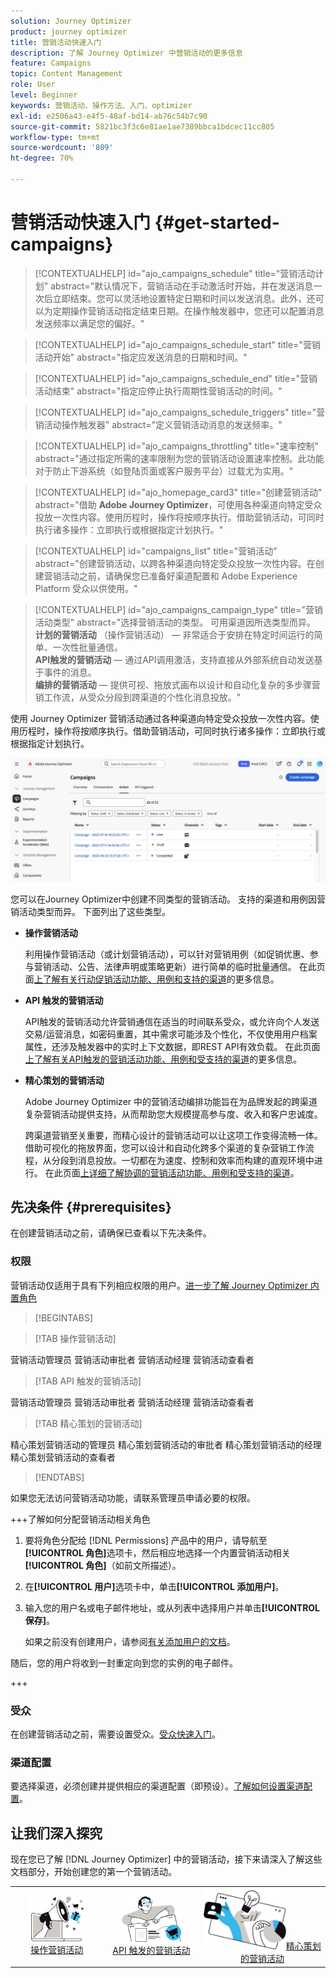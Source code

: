```yaml
---
solution: Journey Optimizer
product: journey optimizer
title: 营销活动快速入门
description: 了解 Journey Optimizer 中营销活动的更多信息
feature: Campaigns
topic: Content Management
role: User
level: Beginner
keywords: 营销活动、操作方法、入门、optimizer
exl-id: e2506a43-e4f5-48af-bd14-ab76c54b7c90
source-git-commit: 5821bc3f3c6e81ae1ae7389bbca1bdcec11cc805
workflow-type: tm+mt
source-wordcount: '809'
ht-degree: 70%

---
```


# 营销活动快速入门 {#get-started-campaigns}

>[!CONTEXTUALHELP]
>id="ajo_campaigns_schedule"
>title="营销活动计划"
>abstract="默认情况下，营销活动在手动激活时开始，并在发送消息一次后立即结束。您可以灵活地设置特定日期和时间以发送消息。此外，还可以为定期操作营销活动指定结束日期。在操作触发器中，您还可以配置消息发送频率以满足您的偏好。"

>[!CONTEXTUALHELP]
>id="ajo_campaigns_schedule_start"
>title="营销活动开始"
>abstract="指定应发送消息的日期和时间。"

>[!CONTEXTUALHELP]
>id="ajo_campaigns_schedule_end"
>title="营销活动结束"
>abstract="指定应停止执行周期性营销活动的时间。"

>[!CONTEXTUALHELP]
>id="ajo_campaigns_schedule_triggers"
>title="营销活动操作触发器"
>abstract="定义营销活动消息的发送频率。"

>[!CONTEXTUALHELP]
>id="ajo_campaigns_throttling"
>title="速率控制"
>abstract="通过指定所需的速率限制为您的营销活动设置速率控制。此功能对于防止下游系统（如登陆页面或客户服务平台）过载尤为实用。"

>[!CONTEXTUALHELP]
>id="ajo_homepage_card3"
>title="创建营销活动"
>abstract="借助 **Adobe Journey Optimizer**，可使用各种渠道向特定受众投放一次性内容。使用历程时，操作将按顺序执行。借助营销活动，可同时执行诸多操作：立即执行或根据指定计划执行。"

>[!CONTEXTUALHELP]
>id="campaigns_list"
>title="营销活动"
>abstract="创建营销活动，以跨各种渠道向特定受众投放一次性内容。在创建营销活动之前，请确保您已准备好渠道配置和 Adobe Experience Platform 受众以供使用。"

>[!CONTEXTUALHELP]
>id="ajo_campaigns_campaign_type"
>title="营销活动类型"
>abstract="选择营销活动的类型。 可用渠道因所选类型而异。 <br>**计划的营销活动** （操作营销活动） — 非常适合于安排在特定时间运行的简单、一次性批量通信。<br>**API触发的营销活动** — 通过API调用激活，支持直接从外部系统自动发送基于事件的消息。<br>**编排的营销活动** — 提供可视、拖放式画布以设计和自动化复杂的多步骤营销工作流，从受众分段到跨渠道的个性化消息投放。"

使用 Journey Optimizer 营销活动通过各种渠道向特定受众投放一次性内容。使用历程时，操作将按顺序执行。借助营销活动，可同时执行诸多操作：立即执行或根据指定计划执行。

![](assets/gs-campaigns.png)

您可以在Journey Optimizer中创建不同类型的营销活动。 支持的渠道和用例因营销活动类型而异。 下面列出了这些类型。

* **操作营销活动**

  利用操作营销活动（或计划营销活动），可以针对营销用例（如促销优惠、参与营销活动、公告、法律声明或策略更新）进行简单的临时批量通信。 在此页面[上了解有关行动促销活动功能、用例和支持的渠道](create-campaign.md)的更多信息。

* **API 触发的营销活动**

  API触发的营销活动允许营销通信在适当的时间联系受众，或允许向个人发送交易/运营消息，如密码重置，其中需求可能涉及个性化，不仅使用用户档案属性，还涉及触发器中的实时上下文数据，即REST API有效负载。 在此页面[上了解有关API触发的营销活动功能、用例和受支持的渠道](api-triggered-campaigns.md)的更多信息。

* **精心策划的营销活动**

  Adobe Journey Optimizer 中的营销活动编排功能旨在为品牌发起的跨渠道复杂营销活动提供支持，从而帮助您大规模提高参与度、收入和客户忠诚度。

  跨渠道营销至关重要，而精心设计的营销活动可以让这项工作变得流畅一体。借助可视化的拖放界面，您可以设计和自动化跨多个渠道的复杂营销工作流程，从分段到消息投放。一切都在为速度、控制和效率而构建的直观环境中进行。 在此页面[上详细了解协调的营销活动功能、用例和受支持的渠道](../orchestrated/gs-orchestrated-campaigns.md)。

## 先决条件 {#prerequisites}

在创建营销活动之前，请确保已查看以下先决条件。

### 权限

营销活动仅适用于具有下列相应权限的用户。[进一步了解 Journey Optimizer 内置角色](../administration/ootb-product-profiles.md)

>[!BEGINTABS]

>[!TAB 操作营销活动]

营销活动管理员
营销活动审批者
营销活动经理
营销活动查看者

>[!TAB API 触发的营销活动]

营销活动管理员
营销活动审批者
营销活动经理
营销活动查看者

>[!TAB 精心策划的营销活动]

精心策划营销活动的管理员
精心策划营销活动的审批者
精心策划营销活动的经理
精心策划营销活动的查看者

>[!ENDTABS]

如果您无法访问营销活动功能，请联系管理员申请必要的权限。

+++了解如何分配营销活动相关角色

1. 要将角色分配给 [!DNL Permissions] 产品中的用户，请导航至&#x200B;**[!UICONTROL 角色]**&#x200B;选项卡，然后相应地选择一个内置营销活动相关&#x200B;**[!UICONTROL 角色]**（如前文所描述）。

1. 在&#x200B;**[!UICONTROL 用户]**&#x200B;选项卡中，单击&#x200B;**[!UICONTROL 添加用户]**。

1. 输入您的用户名或电子邮件地址，或从列表中选择用户并单击&#x200B;**[!UICONTROL 保存]**。

   如果之前没有创建用户，请参阅[有关添加用户的文档](https://experienceleague.adobe.com/zh-hans/docs/experience-platform/access-control/ui/users)。

随后，您的用户将收到一封重定向到您的实例的电子邮件。

+++

### 受众

在创建营销活动之前，需要设置受众。[受众快速入门](../audience/about-audiences.md)。

### 渠道配置

要选择渠道，必须创建并提供相应的渠道配置（即预设）。[了解如何设置渠道配置](../configuration/channel-surfaces.md)。

## 让我们深入探究

现在您已了解 [!DNL Journey Optimizer] 中的营销活动，接下来请深入了解这些文档部分，开始创建您的第一个营销活动。

<table style="table-layout:fixed"><tr style="border: 0; text-align: center;">
<td><a href="create-campaign.md"><img width="70%" alt="操作营销活动" src="assets/do-not-localize/gs-action-campaign.png"></a><br/><a href="create-campaign.md">操作营销活动</a></td>
<td><a href="api-triggered-campaigns.md"><img width="70%" alt="短信" src="assets/do-not-localize/gs-api-triggered-campaign.png"></a><br/><a href="api-triggered-campaigns.md">API 触发的营销活动</a></td>
<td><a href="../orchestrated/gs-orchestrated-campaigns.md"><img width="70%" alt="推送" src="assets/do-not-localize/gs-orchestrated-campaign.png"></a><a href="../orchestrated/gs-orchestrated-campaigns.md">精心策划的营销活动</a></td>
</tr></table>
